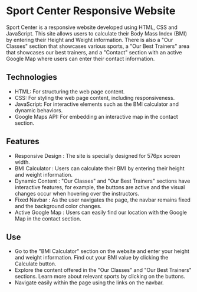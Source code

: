 # Sport Center Responsive Website
Sport Center is a responsive website developed using HTML, CSS and JavaScript. This site allows users to calculate their Body Mass Index (BMI) by entering their Height and Weight information. There is also a "Our Classes" section that showcases various sports, a "Our Best Trainers" area that showcases our best trainers, and a "Contact" section with an active Google Map where users can enter their contact information.

## Technologies
- HTML: For structuring the web page content.
- CSS: For styling the web page content, including responsiveness.
- JavaScript: For interactive elements such as the BMI calculator and dynamic behaviors.
- Google Maps API: For embedding an interactive map in the contact section.

## Features
- Responsive Design : The site is specially designed for 576px screen width.
- BMI Calculator : Users can calculate their BMI by entering their height and weight information.
- Dynamic Content : "Our Classes" and "Our Best Trainers" sections have interactive features, for example, the buttons are active and the visual changes occur when hovering over the instructors.
- Fixed Navbar : As the user navigates the page, the navbar remains fixed and the background color changes.
- Active Google Map : Users can easily find our location with the Google Map in the contact section.

## Use
- Go to the "BMI Calculator" section on the website and enter your height and weight information. Find out your BMI value by clicking the Calculate button.
- Explore the content offered in the "Our Classes" and "Our Best Trainers" sections. Learn more about relevant sports by clicking on the buttons.
- Navigate easily within the page using the links on the navbar.